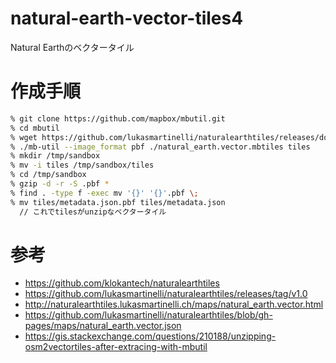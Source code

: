# natural-earth-vector-tiles4

Natural Earthのベクタータイル

# 作成手順

```sh
% git clone https://github.com/mapbox/mbutil.git
% cd mbutil
% wget https://github.com/lukasmartinelli/naturalearthtiles/releases/download/v1.0/natural_earth.vector.mbtiles
% ./mb-util --image_format pbf ./natural_earth.vector.mbtiles tiles
% mkdir /tmp/sandbox
% mv -i tiles /tmp/sandbox/tiles
% cd /tmp/sandbox
% gzip -d -r -S .pbf *
% find . -type f -exec mv '{}' '{}'.pbf \;
% mv tiles/metadata.json.pbf tiles/metadata.json
  // これでtilesがunzipなベクタータイル
```

# 参考

- https://github.com/klokantech/naturalearthtiles
- https://github.com/lukasmartinelli/naturalearthtiles/releases/tag/v1.0
- http://naturalearthtiles.lukasmartinelli.ch/maps/natural_earth.vector.html
- https://github.com/lukasmartinelli/naturalearthtiles/blob/gh-pages/maps/natural_earth.vector.json
- https://gis.stackexchange.com/questions/210188/unzipping-osm2vectortiles-after-extracing-with-mbutil
